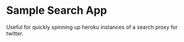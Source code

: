 Sample Search App
=========================

Useful for quickly spinning up heroku instances of a search proxy for twitter.